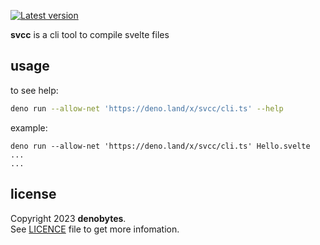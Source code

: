 
[![Latest version](https://deno.land/badge/svcc/version)](https://deno.land/x/svcc)

**svcc** is a cli tool to compile svelte files

## usage

to see help:

```sh
deno run --allow-net 'https://deno.land/x/svcc/cli.ts' --help
```

example:

```
deno run --allow-net 'https://deno.land/x/svcc/cli.ts' Hello.svelte
...
...
```

## license

Copyright 2023 **denobytes**.\
See [LICENCE](LICENSE) file to get more infomation.

